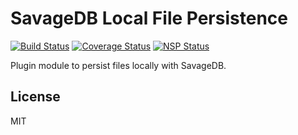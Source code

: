 # SavageDB Local File Persistence
[![Build Status](https://travis-ci.org/playsavage/savagedb-persist-file-local.svg?branch=master)](https://travis-ci.org/playsavage/savagedb-persist-file-local)
[![Coverage Status](https://coveralls.io/repos/github/playsavage/savagedb-persist-file-local/badge.svg?branch=master)](https://coveralls.io/github/playsavage/savagedb-persist-file-local?branch=master)
[![NSP Status](https://nodesecurity.io/orgs/playsavage/projects/5a453489-4846-4926-b50f-df15021fabc3/badge)](https://nodesecurity.io/orgs/playsavage/projects/5a453489-4846-4926-b50f-df15021fabc3)

Plugin module to persist files locally with SavageDB.

## License
MIT

